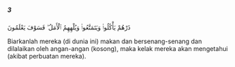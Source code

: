 ##### 3

<span class="ayah">ذَرْهُمْ يَأْكُلُوا۟ وَيَتَمَتَّعُوا۟ وَيُلْهِهِمُ ٱلْأَمَلُ ۖ فَسَوْفَ يَعْلَمُونَ</span>

<span class="ayah_translation">Biarkanlah mereka (di dunia ini) makan dan bersenang-senang dan dilalaikan oleh angan-angan (kosong), maka kelak mereka akan mengetahui (akibat perbuatan mereka).</span>
